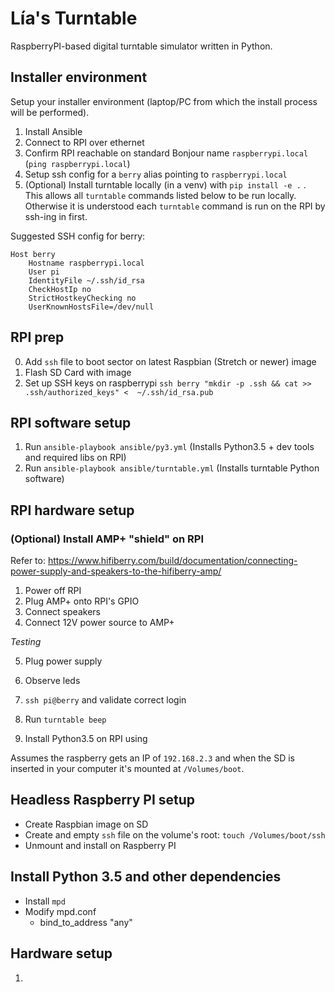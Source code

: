 # Lía's Turntable

RaspberryPI-based digital turntable simulator written in Python.

## Installer environment

Setup your installer environment (laptop/PC from which the install process will be performed).

1. Install Ansible
2. Connect to RPI over ethernet
3. Confirm RPI reachable on standard Bonjour name `raspberrypi.local` (`ping raspberrypi.local`)
4. Setup ssh config for a `berry` alias pointing to `raspberrypi.local`
5. (Optional) Install turntable locally (in a venv) with `pip install -e .` . This allows all `turntable` commands listed below to be run locally. Otherwise it is understood each `turntable` command is run on the RPI by ssh-ing in first.

Suggested SSH config for berry:
```
Host berry
    Hostname raspberrypi.local
    User pi
    IdentityFile ~/.ssh/id_rsa
    CheckHostIp no
    StrictHostkeyChecking no
    UserKnownHostsFile=/dev/null
```

## RPI prep

0. Add `ssh` file to boot sector on latest Raspbian (Stretch or newer) image
1. Flash SD Card with image
2. Set up SSH keys on raspberrypi `ssh berry "mkdir -p .ssh && cat >> .ssh/authorized_keys" <  ~/.ssh/id_rsa.pub`

## RPI software setup

1. Run `ansible-playbook ansible/py3.yml` (Installs Python3.5 + dev tools and required libs on RPI)
2. Run `ansible-playbook ansible/turntable.yml` (Installs turntable Python software)

## RPI hardware setup

### (Optional) Install AMP+ "shield" on RPI

Refer to: https://www.hifiberry.com/build/documentation/connecting-power-supply-and-speakers-to-the-hifiberry-amp/

1. Power off RPI
2. Plug AMP+ onto RPI's GPIO
3. Connect speakers
4. Connect 12V power source to AMP+

*Testing*

5. Plug power supply
6. Observe leds
7. `ssh pi@berry` and validate correct login
8. Run `turntable beep`


3. Install Python3.5 on RPI using

Assumes the raspberry gets an IP of `192.168.2.3` and when the SD is inserted in your computer it's mounted at `/Volumes/boot`.

## Headless Raspberry PI setup

* Create Raspbian image on SD
* Create and empty `ssh` file on the volume's root: `touch /Volumes/boot/ssh`
* Unmount and install on Raspberry PI

## Install Python 3.5 and other dependencies


* Install `mpd`
* Modify mpd.conf
    - bind_to_address         "any"

## Hardware setup

1.

